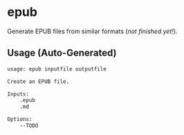 # epub

Generate EPUB files from similar formats (*not finished yet!*).


## Usage (Auto-Generated)

```bash
usage: epub inputfile outputfile

Create an EPUB file.

Inputs:
    .epub
    .md

Options:
    --TODO


```

